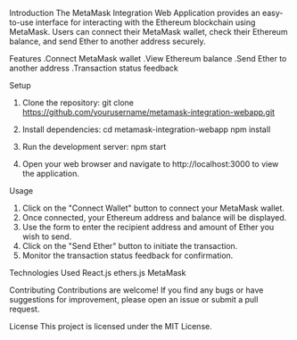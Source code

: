 Introduction
The MetaMask Integration Web Application provides an easy-to-use interface for interacting with the Ethereum blockchain using MetaMask. Users can connect their MetaMask wallet, check their Ethereum balance, and send Ether to another address securely.

Features
.Connect MetaMask wallet
.View Ethereum balance
.Send Ether to another address
.Transaction status feedback

Setup

1. Clone the repository:
git clone https://github.com/yourusername/metamask-integration-webapp.git

2. Install dependencies:
cd metamask-integration-webapp
npm install

3. Run the development server:
npm start

4. Open your web browser and navigate to http://localhost:3000 to view the application.

Usage
1. Click on the "Connect Wallet" button to connect your MetaMask wallet.
2. Once connected, your Ethereum address and balance will be displayed.
3. Use the form to enter the recipient address and amount of Ether you wish to send.
4. Click on the "Send Ether" button to initiate the transaction.
5. Monitor the transaction status feedback for confirmation.


Technologies Used
React.js
ethers.js
MetaMask

Contributing
Contributions are welcome! If you find any bugs or have suggestions for improvement, please open an issue or submit a pull request.

License
This project is licensed under the MIT License.

